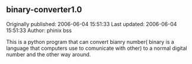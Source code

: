 ## binary-converter1.0

Originally published: 2006-06-04 15:51:33
Last updated: 2006-06-04 15:51:33
Author: phinix bss

This is a python program that can convert bianry number( binary is a language that computers use to comunicate with other) to a normal digital number and the other way around.